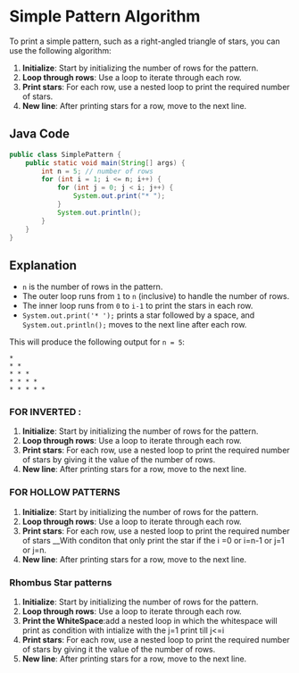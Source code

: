 # Simple Pattern Algorithm

To print a simple pattern, such as a right-angled triangle of stars, you can use the following algorithm:

1. **Initialize**: Start by initializing the number of rows for the pattern.
2. **Loop through rows**: Use a loop to iterate through each row.
3. **Print stars**: For each row, use a nested loop to print the required number of stars.
4. **New line**: After printing stars for a row, move to the next line.

## Java Code

```java
public class SimplePattern {
    public static void main(String[] args) {
        int n = 5; // number of rows
        for (int i = 1; i <= n; i++) {
            for (int j = 0; j < i; j++) {
                System.out.print("* ");
            }
            System.out.println();
        }
    }
}
```

## Explanation

- `n` is the number of rows in the pattern.
- The outer loop runs from `1` to `n` (inclusive) to handle the number of rows.
- The inner loop runs from `0` to `i-1` to print the stars in each row.
- `System.out.print('* ');` prints a star followed by a space, and `System.out.println();` moves to the next line after each row.

This will produce the following output for `n = 5`:

```
* 
* * 
* * * 
* * * * 
* * * * * 
```
### FOR INVERTED :
 
1. **Initialize**: Start by initializing the number of rows for the pattern.
2. **Loop through rows**: Use a loop to iterate through each row.
3. **Print stars**: For each row, use a nested loop to print the required number of stars by giving it the value of the number of rows.
4. **New line**: After printing stars for a row, move to the next line.


### FOR HOLLOW PATTERNS
1. **Initialize**: Start by initializing the number of rows for the pattern.
2. **Loop through rows**: Use a loop to iterate through each row.
3. **Print stars**: For each row, use a nested loop to print the required number of stars __With conditon that only print the star if the i =0 or i=n-1 or j=1 or j=n.
4. **New line**: After printing stars for a row, move to the next line.
   
### Rhombus Star patterns
1. **Initialize**: Start by initializing the number of rows for the pattern.
2. **Loop through rows**: Use a loop to iterate through each row.
3. **Print the WhiteSpace**:add a nested loop in which the whitespace will print as condition with intialize  with the j=1 print till j<=i 
4. **Print stars**: For each row, use a nested loop to print the required number of stars by giving it the value of the number of rows.
5. **New line**: After printing stars for a row, move to the next line.
   

